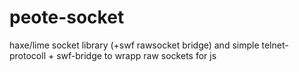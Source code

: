 # peote-socket
haxe/lime socket library (+swf rawsocket bridge) and  simple telnet-protocoll + swf-bridge to wrapp raw sockets for js
